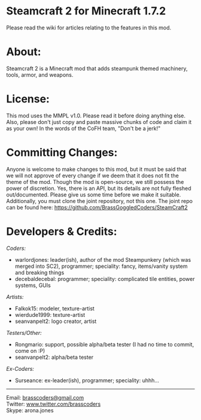 Steamcraft 2 for Minecraft 1.7.2
================================
Please read the wiki for articles relating to the features in this mod.

About:
======
Steamcraft 2 is a Minecraft mod that adds steampunk themed machinery, tools, armor, and weapons. 

License:
========
This mod uses the MMPL v1.0. Please read it before doing anything else. Also, please don't just copy and paste massive chunks of code and claim it as your own! In the words of the CoFH team, "Don't be a jerk!"

Committing Changes:
===================
Anyone is welcome to make changes to this mod, but it must be said that we will not approve of 
every change if we deem that it does not fit the theme of the mod. Though the mod is open-source,
we still possess the power of discretion. Yes, there is an API, but its details are not fully
fleshed out/documented. Please give us some time before we make it suitable. Additionally, you must clone
the joint repository, not this one. The joint repo can be found here: <https://github.com/BrassGoggledCoders/SteamCraft2>


Developers & Credits:
=====================
_Coders:_
* warlordjones: leader(ish), author of the mod Steampunkery (which was merged into SC2), programmer; speciality: fancy, items/vanity system and breaking things
* decebaldecebal: programmer; speciality: complicated tile entities, power systems, GUIs

_Artists:_
* Falkok15: modeler, texture-artist
* wierdude1999: texture-artist
* seanvanpelt2: logo creator, artist

_Testers/Other:_
* Rongmario: support, possible alpha/beta tester (I had no time to commit, come on :P)
* seanvanpelt2: alpha/beta tester

_Ex-Coders:_
* Surseance: ex-leader(ish), programmer; speciality: uhhh...

***

Email: brasscoders@gmail.com <br/>
Twitter: www.twitter.com/brasscoders <br/>
Skype: arona.jones <br/>
